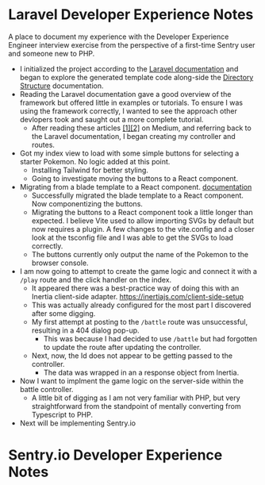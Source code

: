 # Laravel Developer Experience Notes
A place to document my experience with the Developer Experience Engineer interview exercise from the perspective of a first-time Sentry user and someone new to PHP.

 - I initialized the project according to the [Laravel documentation](https://laravel.com/docs/12.x) and began to explore the generated template code along-side the [Directory Structure](https://laravel.com/docs/12.x/structure) documentation.
 - Reading the Laravel documentation gave a good overview of the framework but offered little in examples or tutorials. To ensure I was using the framework correctly, I wanted to see the approach other devlopers took and saught out a more complete tutorial.
   - After reading these articles [[1]](https://medium.com/@rivo.agency2010/how-to-get-started-with-laravel-a-beginners-guide-3079d26fa22d)[[2]](https://medium.com/novai-php-laravel-101/building-a-hello-world-web-application-with-laravel-72c650599a3f) on Medium, and referring back to the Laravel documentation, I began creating my controller and routes.
- Got my index view to load with some simple buttons for selecting a starter Pokemon. No logic added at this point.
  - Installing Tailwind for better styling.
  - Going to investigate moving the buttons to a React component.
- Migrating from a blade template to a React component. [documentation](https://laravel.com/docs/12.x/frontend#using-react-or-vue)
  - Successfully migrated the blade template to a React component. Now componentizing the buttons.
  - Migrating the buttons to a React component took a little longer than expected. I believe Vite used to allow importing SVGs by default but now requires a plugin. A few changes to the vite.config and a closer look at the tsconfig file and I was able to get the SVGs to load correctly.
  - The buttons currently only output the name of the Pokemon to the browser console.
- I am now going to attempt to create the game logic and connect it with a `/play` route and the click handler on the index.
  - It appeared there was a best-practice way of doing this with an Inertia client-side adapter. https://inertiajs.com/client-side-setup
  - This was actually already configured for the most part I discovered after some digging.
  - My first attempt at posting to the `/battle` route was unsuccessful, resulting in a 404 dialog pop-up.
    - This was because I had decided to use `/battle` but had forgotten to update the route after updating the controller.
  - Next, now, the Id does not appear to be getting passed to the controller.
    - The data was wrapped in an a response object from Inertia. 
- Now I want to implment the game logic on the server-side within the battle controller.
  - A little bit of digging as I am not very familiar with PHP, but very straightforward from the standpoint of mentally converting from Typescript to PHP.
- Next will be implementing Sentry.io

# Sentry.io Developer Experience Notes
